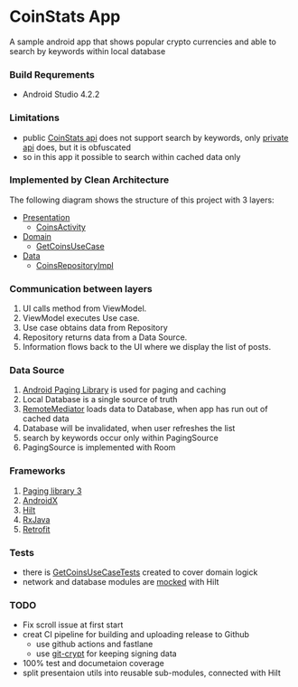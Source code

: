 # CoinStats App
A sample android app that shows popular crypto currencies and able to search by keywords within local database

### Build Requrements
- Android Studio 4.2.2

### Limitations
- public [CoinStats api](https://documenter.getpostman.com/view/5734027/RzZ6Hzr3) does not support search by keywords, only [private api](https://api.coin-stats.com/v4/coins?&limit=5&keyword=doge) does, but it is obfuscated
- so in this app it possible to search within cached data only

### Implemented by Clean Architecture
The following diagram shows the structure of this project with 3 layers:
- [Presentation](/app/src/main/java/com/coinstats/app/presentation)
  - [CoinsActivity](app/src/main/java/com/coinstats/app/presentation/coins/CoinsActivity.kt)
- [Domain](/app/src/main/java/com/coinstats/app/domain)
  - [GetCoinsUseCase](app/src/main/java/com/coinstats/app/domain/usecase/GetCoinsUseCase.kt) 
- [Data](/app/src/main/java/com/coinstats/app/data)
  - [CoinsRepositoryImpl](app/src/main/java/com/coinstats/app/data/repository/CoinsRepositoryImpl.kt) 
  
### Communication between layers

1. UI calls method from ViewModel.
1. ViewModel executes Use case.
1. Use case obtains data from Repository
1. Repository returns data from a Data Source.
1. Information flows back to the UI where we display the list of posts.

### Data Source

1. [Android Paging Library](https://developer.android.com/jetpack/androidx/releases/paging#paging-*-3.0.0) is used for paging and caching
1. Local Database is a single source of truth
1. [RemoteMediator](app/src/main/java/com/coinstats/app/data/repository/paging/PageKeyedRemoteMediator.kt) loads data to Database, when app has run out of cached data
1. Database will be invalidated, when user refreshes the list
1. search by keywords occur only within PagingSource
1. PagingSource is implemented with Room


### Frameworks

1. [Paging library 3](https://developer.android.com/jetpack/androidx/releases/paging#paging-*-3.0.0)
1. [AndroidX](https://developer.android.com/jetpack/androidx)
1. [Hilt](https://dagger.dev/hilt/)
1. [RxJava](https://github.com/ReactiveX/RxJava)
1. [Retrofit](https://square.github.io/retrofit/)

### Tests
- there is [GetCoinsUseCaseTests](app/src/androidTest/java/com/coinstats/app/GetCoinsUseCaseTests.kt) created to cover domain logick
- network and database modules are [mocked](app/src/androidTest/java/com/coinstats/app/mock/) with Hilt

### TODO
- Fix scroll issue at first start
- creat CI pipeline for building and uploading release to Github
  - use github actions and fastlane
  - use [git-crypt](https://github.com/AGWA/git-crypt) for keeping signing data
- 100% test and documetaion coverage
- split presentaion utils into reusable sub-modules, connected with Hilt